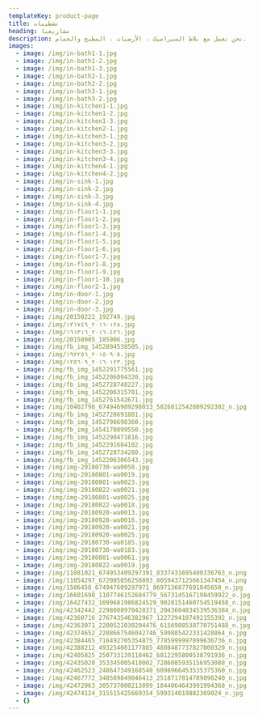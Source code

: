 ```yaml
---
templateKey: product-page
title: تشطيبات
heading: مشاريعنا
description: نحن نعمل مع بلاط السيراميك ، الأرضيات ، المطبخ والحمام.
images:
  - image: /img/in-bath1-1.jpg
  - image: /img/in-bath1-2.jpg
  - image: /img/in-bath1-3.jpg
  - image: /img/in-bath2-1.jpg
  - image: /img/in-bath2-2.jpg
  - image: /img/in-bath3-1.jpg
  - image: /img/in-bath3-2.jpg
  - image: /img/in-kitchen1-1.jpg
  - image: /img/in-kitchen1-2.jpg
  - image: /img/in-kitchen1-3.jpg
  - image: /img/in-kitchen2-1.jpg
  - image: /img/in-kitchen3-1.jpg
  - image: /img/in-kitchen3-2.jpg
  - image: /img/in-kitchen3-3.jpg
  - image: /img/in-kitchen3-4.jpg
  - image: /img/in-kitchen4-1.jpg
  - image: /img/in-kitchen4-2.jpg
  - image: /img/in-sink-1.jpg
  - image: /img/in-sink-2.jpg
  - image: /img/in-sink-3.jpg
  - image: /img/in-sink-4.jpg
  - image: /img/in-floor1-1.jpg
  - image: /img/in-floor1-2.jpg
  - image: /img/in-floor1-3.jpg
  - image: /img/in-floor1-4.jpg
  - image: /img/in-floor1-5.jpg
  - image: /img/in-floor1-6.jpg
  - image: /img/in-floor1-7.jpg
  - image: /img/in-floor1-8.jpg
  - image: /img/in-floor1-9.jpg
  - image: /img/in-floor1-10.jpg
  - image: /img/in-floor2-1.jpg
  - image: /img/in-door-1.jpg
  - image: /img/in-door-2.jpg
  - image: /img/in-door-3.jpg
  - image: /img/20150222_192749.jpg
  - image: /img/٢٠١٦٠١٢٨_١٣١٧٤٩.jpg
  - image: /img/٢٠١٦٠٤٢٦_١٦١٣١٦.jpg
  - image: /img/20150905_185906.jpg
  - image: /img/fb_img_1452894538505.jpg
  - image: /img/٢٠١٥٠٩٠٥_١٩٢٢٥٦.jpg
  - image: /img/٢٠١٦٠١٢٣_١٢٥٦٠٩.jpg
  - image: /img/fb_img_1452291775561.jpg
  - image: /img/fb_img_1452206094320.jpg
  - image: /img/fb_img_1452728748227.jpg
  - image: /img/fb_img_1452206315701.jpg
  - image: /img/fb_img_1452761542671.jpg
  - image: /img/10402790_674946989298033_5826812542809292302_n.jpg
  - image: /img/fb_img_1452728691881.jpg
  - image: /img/fb_img_1452798698360.jpg
  - image: /img/fb_img_1454178099550.jpg
  - image: /img/fb_img_1452290471816.jpg
  - image: /img/fb_img_1452291684102.jpg
  - image: /img/fb_img_1452728734280.jpg
  - image: /img/fb_img_1452206306543.jpg
  - image: /img/img-20180730-wa0058.jpg
  - image: /img/img-20180801-wa0019.jpg
  - image: /img/img-20180801-wa0023.jpg
  - image: /img/img-20180822-wa0021.jpg
  - image: /img/img-20180801-wa0025.jpg
  - image: /img/img-20180822-wa0018.jpg
  - image: /img/img-20180920-wa0013.jpg
  - image: /img/img-20180920-wa0016.jpg
  - image: /img/img-20180920-wa0021.jpg
  - image: /img/img-20180920-wa0025.jpg
  - image: /img/img-20180730-wa0185.jpg
  - image: /img/img-20180730-wa0183.jpg
  - image: /img/img-20180801-wa0061.jpg
  - image: /img/img-20180822-wa0019.jpg
  - image: /img/11081021_674953409297391_8337431695400336763_n.png
  - image: /img/11054297_672005056258893_8059437125661347454_n.png
  - image: /img/1506458_674947609297971_8697136077691045650_n.jpg
  - image: /img/16601698_1107746152684779_5673145167198459922_o.jpg
  - image: /img/16427432_1099681986824529_9028151460754519458_n.jpg
  - image: /img/42342442_2298008970428371_2043604834539536384_n.jpg
  - image: /img/42360716_276743546382967_1227294107492155392_n.jpg
  - image: /img/42363071_2200521030204476_6156908538770751488_n.jpg
  - image: /img/42374652_2208667546042746_599885422331428864_n.jpg
  - image: /img/42384465_716492705354875_7785999997899636736_n.jpg
  - image: /img/42388212_493254081177885_4808487737827000320_n.jpg
  - image: /img/42405825_250733139118462_6812295800538791936_n.jpg
  - image: /img/42435020_353345005410002_7286085935156953088_n.jpg
  - image: /img/42462523_248647349168540_6098966453535375360_n.jpg
  - image: /img/42467772_348589849046413_2518717814789898240_n.jpg
  - image: /img/42472063_305737000213099_1844064643991994368_n.jpg
  - image: /img/42474124_315515425669354_599314019882369024_n.jpg
  - {}
---
```


